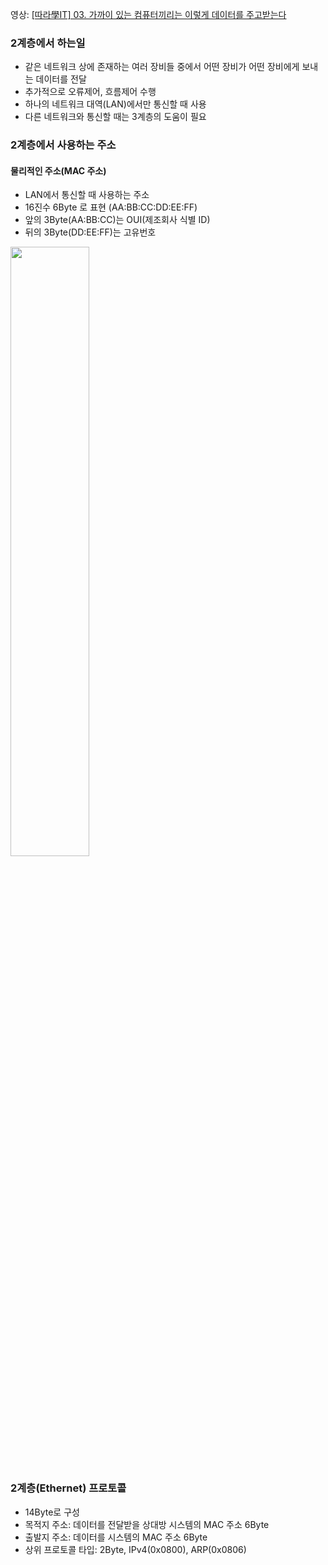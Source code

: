 영상: [[따라學IT] 03. 가까이 있는 컴퓨터끼리는 이렇게 데이터를 주고받는다](https://youtu.be/HkiOygWMARs?list=PL0d8NnikouEWcF1jJueLdjRIC4HsUlULi)

### 2계층에서 하는일

- 같은 네트워크 상에 존재하는 여러 장비들 중에서 어떤 장비가 어떤 장비에게 보내는 데이터를 전달
- 추가적으로 오류제어, 흐름제어 수행
- 하나의 네트워크 대역(LAN)에서만 통신할 때 사용
- 다른 네트워크와 통신할 때는 3계층의 도움이 필요

### 2계층에서 사용하는 주소

#### 물리적인 주소(MAC 주소)


- LAN에서 통신할 때 사용하는 주소
- 16진수 6Byte 로 표현 (AA:BB:CC:DD:EE:FF)
- 앞의 3Byte(AA:BB:CC)는 OUI(제조회사 식별 ID)
- 뒤의 3Byte(DD:EE:FF)는 고유번호

<img src="https://user-images.githubusercontent.com/84559471/175777059-16147d5e-5645-49e9-8618-9cde451644c6.png" width="50%"/>

### 2계층(Ethernet) 프로토콜

- 14Byte로 구성
- 목적지 주소: 데이터를 전달받을 상대방 시스템의 MAC 주소 6Byte
- 출발지 주소: 데이터를 시스템의 MAC 주소 6Byte
- 상위 프로토콜 타입: 2Byte, IPv4(0x0800), ARP(0x0806)

